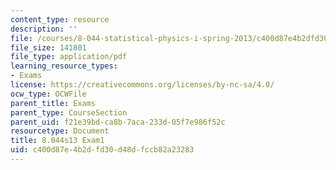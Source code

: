 ```yaml
---
content_type: resource
description: ''
file: /courses/8-044-statistical-physics-i-spring-2013/c400d87e4b2dfd30d48dfccb82a23283_MIT8_044S14_exam1_04.pdf
file_size: 141801
file_type: application/pdf
learning_resource_types:
- Exams
license: https://creativecommons.org/licenses/by-nc-sa/4.0/
ocw_type: OCWFile
parent_title: Exams
parent_type: CourseSection
parent_uid: f21e39bd-ca8b-7aca-233d-05f7e986f52c
resourcetype: Document
title: 8.044s13 Exam1
uid: c400d87e-4b2d-fd30-d48d-fccb82a23283
---
```

